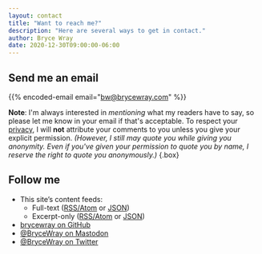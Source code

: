 ```yaml
---
layout: contact
title: "Want to reach me?"
description: "Here are several ways to get in contact."
author: Bryce Wray
date: 2020-12-30T09:00:00-06:00
---
```


## Send me an email

{{% encoded-email email="bw@brycewray.com" %}}

**Note**: I'm always interested in *mentioning* what my readers have to say, so please let me know in your email if that's acceptable. To respect your [privacy](/privacy/), I will **not** attribute your comments to you unless you give your explicit permission. *(However, I still may quote you while giving you anonymity. Even if you've given your permission to quote you by name, I reserve the right to quote you anonymously.)*
{.box}

## Follow me

- This site’s content feeds:
  - Full-text ([RSS/Atom](/index.xml) or [JSON](/index.json))
  - Excerpt-only ([RSS/Atom](/index-excerpts.xml) or [JSON](/index-excerpts.json))
- <a rel="me" title="GitHub" href="https://github.com/brycewray" rel="noopener">brycewray on GitHub</a>
- <a rel="me" title="Mastodon" href="https://mastodon.social/@BryceWray" rel="noopener">@BryceWray on Mastodon</a>
- [@BryceWray on Twitter](https://twitter.com/BryceWray)
